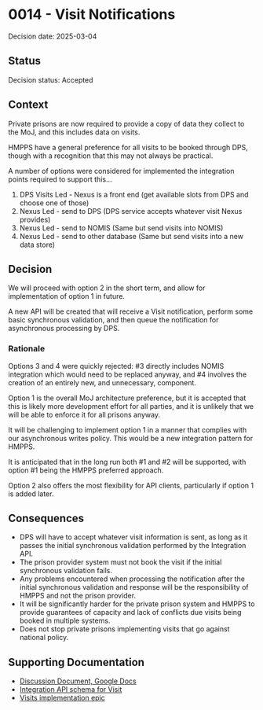 # 0014 - Visit Notifications

Decision date: 2025-03-04

## Status

Decision status: Accepted

## Context

Private prisons are now required to provide a copy of data they collect to the MoJ, 
and this includes data on visits.

HMPPS have a general preference for all visits to be booked through DPS, though with
a recognition that this may not always be practical.

A number of options were considered for implemented the integration points required to
support this...

1. DPS Visits Led - Nexus is a front end (get available slots from DPS and choose one of those)
2. Nexus Led - send to DPS (DPS service accepts whatever visit Nexus provides)
3. Nexus Led - send to NOMIS (Same but send visits into NOMIS)
4. Nexus Led - send to other database (Same but send visits into a new data store)

## Decision

We will proceed with option 2 in the short term, and allow for implementation of option 1
in future.

A new API will be created that will receive a Visit notification, perform some basic
synchronous validation, and then queue the notification for asynchronous processing by DPS. 

### Rationale

Options 3 and 4 were quickly rejected: #3 directly includes NOMIS integration which would need 
to be replaced anyway, and #4 involves the creation of an entirely new, and unnecessary, component. 

Option 1 is the overall MoJ architecture preference, but it is accepted that this is likely more
development effort for all parties, and it is unlikely that we will be able to enforce it for
all prisons anyway. 

It will be challenging to implement option 1 in a manner that complies with our asynchronous
writes policy. This would be a new integration pattern for HMPPS.

It is anticipated that in the long run both #1 and #2 will be supported, with option #1 being
the HMPPS preferred approach.

Option 2 also offers the most flexibility for API clients, particularly if option 1 is added later.

## Consequences

* DPS will have to accept whatever visit information is sent, as long as it passes the initial
  synchronous validation performed by the Integration API.
* The prison provider system must not book the visit if the initial synchronous validation fails.
* Any problems encountered when processing the notification after the initial synchronous 
  validation and response will be the responsibility of HMPPS and not the prison provider.
* It will be significantly harder for the private prison system and HMPPS to provide guarantees of 
  capacity and lack of conflicts due visits being booked in multiple systems.
* Does not stop private prisons implementing visits that go against national policy. 
  
## Supporting Documentation

* [Discussion Document, Google Docs](https://docs.google.com/document/d/1NA9OzNn6GEBQZCc1Ba4dllOZLwXK_NTM2uZdC607oJg/edit?tab=t.0#heading=h.exkvg6tmp7ez)
* [Integration API schema for Visit](https://ministryofjustice.github.io/hmpps-integration-api/documentation/api/index.html#schema-dataresponsevisit)
* [Visits implementation epic](https://dsdmoj.atlassian.net/browse/HMAI-2)
